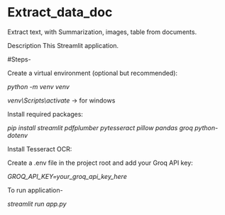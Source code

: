 # Extract_data_doc

Extract text, with Summarization, images, table from documents.

Description
This Streamlit application.

#Steps- 

Create a virtual environment (optional but recommended):

_python -m venv venv_

_venv\Scripts\activate_ -> for windows

Install required packages:

_pip install streamlit pdfplumber pytesseract pillow pandas groq python-dotenv_

Install Tesseract OCR:

Create a .env file in the project root and add your Groq API key:

_GROQ_API_KEY=your_groq_api_key_here_

To run application-

_streamlit run app.py_
